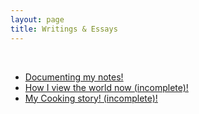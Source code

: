 ```yaml
---
layout: page
title: Writings & Essays
---
```


<br>

<ul>
	<li> <a href="/Random_writings/mynotes/">Documenting my notes!</a> </li>
	<li> <a href="/Random_writings/myworldview/">How I view the world now (incomplete)!</a> </li>
	<li> <a href="/Random_writings/my-cooking-story/">My Cooking story! (incomplete)!</a> </li>
</ul>
